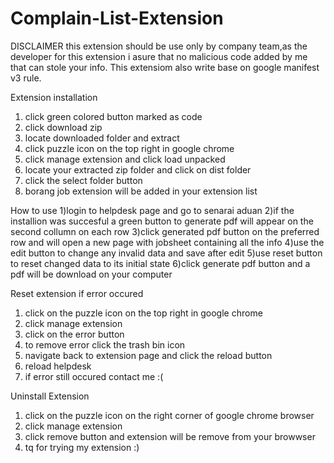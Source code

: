 # Complain-List-Extension

DISCLAIMER
this extension should be use only by company team,as the developer for this extension i asure that no malicious code added by me that 
can stole your info. This extensiom also write base on google manifest v3 rule.

Extension installation
1) click green colored button marked as code
2) click download zip
3) locate downloaded folder and extract
4) click puzzle icon on the top right in google chrome
5) click manage extension and click load unpacked
6) locate your extracted zip folder and click on dist folder
7) click the select folder button
8) borang job extension will be added in your extension list


How to use
1)login to helpdesk page and go to senarai aduan
2)if the installion was succesful a green button to generate pdf will appear on the second collumn on each row
3)click generated pdf button on the preferred row and will open a new page with jobsheet containing all the info
4)use the edit button to change any invalid data and save after edit
5)use reset button to reset changed data to its initial state
6)click generate pdf button and a pdf will be download on your computer


Reset extension if error occured
1) click on the puzzle icon on the top right in google chrome
2) click manage extension 
3) click on the error button 
4) to remove error click the trash bin icon
5) navigate back to extension page and click the reload button 
6) reload helpdesk
7) if error still occured contact me :(


Uninstall Extension
1) click on the puzzle icon on the right corner of google chrome browser
2) click manage extension 
3) click remove button and extension will be remove from your browwser
4) tq for trying my extension :)

